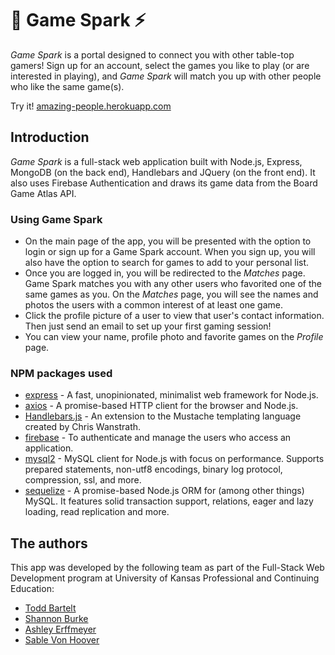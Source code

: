 # 🎲 Game Spark ⚡️

 *Game Spark* is a portal designed to connect you with other table-top gamers! Sign up for an account, select the games you like to play (or are interested in playing), and *Game Spark* will match you up with other people who like the same game(s).

Try it! [amazing-people.herokuapp.com](http://amazing-people.herokuapp.com)

## Introduction

*Game Spark* is a full-stack web application built with Node.js, Express, MongoDB (on the back end), Handlebars and JQuery (on the front end). It also uses Firebase Authentication and draws its game data from the Board Game Atlas API.

### Using Game Spark
- On the main page of the app, you will be presented with the option to login or sign up for a Game Spark account. When you sign up, you will also have the option to search for games to add to your personal list.
- Once you are logged in, you will be redirected to the *Matches* page. Game Spark matches you with any other users who favorited one of the same games as you. On the *Matches* page, you will see the names and photos the users with a common interest of at least one game.
- Click the profile picture of a user to view that user's contact information. Then just send an email to set up your first gaming session!
- You can view your name, profile photo and favorite games on the *Profile* page. 

### NPM packages used
- [express](https://www.npmjs.com/package/express) - A fast, unopinionated, minimalist web framework for Node.js.
- [axios](https://www.npmjs.com/package/axios) - A promise-based HTTP client for the browser and Node.js.
- [Handlebars.js](https://www.npmjs.com/package/handlebars) - An extension to the Mustache templating language created by Chris Wanstrath.
- [firebase](https://www.npmjs.com/package/firebase) - To authenticate and manage the users who access an application.
- [mysql2](https://www.npmjs.com/package/mysql2) - MySQL client for Node.js with focus on performance. Supports prepared statements, non-utf8 encodings, binary log protocol, compression, ssl, and more.
- [sequelize](https://www.npmjs.com/package/sequelize) - A promise-based Node.js ORM for (among other things) MySQL. It features solid transaction support, relations, eager and lazy loading, read replication and more.


## The authors

This app was developed by the following team as part of the Full-Stack Web Development program at University of Kansas Professional and Continuing Education: 
- [Todd Bartelt](https://github.com/bartelto)
- [Shannon Burke](https://github.com/shannon-burke)
- [Ashley Erffmeyer](https://github.com/ashleyerffmeyer)
- [Sable Von Hoover](https://github.com/SableVonHoover)
